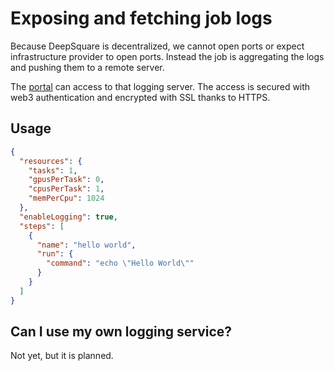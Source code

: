 # Exposing and fetching job logs

Because DeepSquare is decentralized, we cannot open ports or expect infrastructure provider to open ports. Instead the job is aggregating the logs and pushing them to a remote server.

The [portal](https://app.deepsquare.run) can access to that logging server. The access is secured with web3 authentication and encrypted with SSL thanks to HTTPS.

## Usage

```json title="Workflow"
{
  "resources": {
    "tasks": 1,
    "gpusPerTask": 0,
    "cpusPerTask": 1,
    "memPerCpu": 1024
  },
  "enableLogging": true,
  "steps": [
    {
      "name": "hello world",
      "run": {
        "command": "echo \"Hello World\""
      }
    }
  ]
}
```

## Can I use my own logging service?

Not yet, but it is planned.
